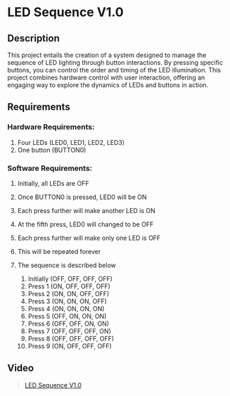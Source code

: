 # LED Sequence V1.0

## Description

This project entails the creation of a system designed to manage the sequence of LED lighting through button interactions. By pressing specific buttons, you can control the order and timing of the LED illumination. This project combines hardware control with user interaction, offering an engaging way to explore the dynamics of LEDs and buttons in action. 

## Requirements

### Hardware Requirements:

1. Four LEDs (LED0, LED1, LED2, LED3)
2. One button (BUTTON0)

### Software Requirements:

1. Initially, all LEDs are OFF
2. Once BUTTON0 is pressed, LED0 will be ON
3. Each press further will make another LED is ON
4. At the fifth press, LED0 will changed to be OFF
5. Each press further will make only one LED is OFF
6. This will be repeated forever
7. The sequence is described below

    1. Initially (OFF, OFF, OFF, OFF)
    2. Press 1 (ON, OFF, OFF, OFF)
    3. Press 2 (ON, ON, OFF, OFF)
    4. Press 3 (ON, ON, ON, OFF)
    5. Press 4 (ON, ON, ON, ON)
    6. Press 5 (OFF, ON, ON, ON)
    7. Press 6 (OFF, OFF, ON, ON)
    8. Press 7 (OFF, OFF, OFF, ON)
    9. Press 8 (OFF, OFF, OFF, OFF)
    10. Press 9 (ON, OFF, OFF, OFF)

## Video
> [LED Sequence V1.0](https://drive.google.com/file/d/1SCaQdeOLTvYT6pPImibunvqYoF2je7mB/view?usp=drive_link)
